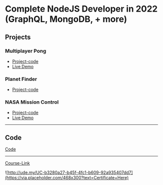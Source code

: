 # Complete NodeJS Developer in 2022 (GraphQL, MongoDB, + more)
## Projects
### Multiplayer Pong
- [Project-code](./Projects/Multiplayer-Pong)
- [Live Demo]()
### Planet Finder
- [Project-code](./Projects/Planet-Finder)
### NASA Mission Control
- [Project-code](./Projects/NASA-Mission-Control)
- [Live Demo]()
---
## Code
[Code](Code)

---
[Course-Link](https://www.udemy.com/course/complete-nodejs-developer-zero-to-mastery/)<br>

![http://ude.my/UC-b3280a27-b45f-4fc1-b609-92a935407dd7](https://via.placeholder.com/468x300?text=Certificate+Here)
